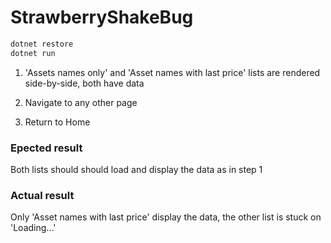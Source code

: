 # StrawberryShakeBug

```bash
dotnet restore
dotnet run
```

1. 'Assets names only' and 'Asset names with last price' lists are rendered side-by-side, both have data

2. Navigate to any other page

3. Return to Home

### Epected result
Both lists should should load and display the data as in step 1

### Actual result
Only 'Asset names with last price' display the data, the other list is stuck on 'Loading...'
